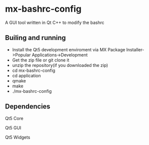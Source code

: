 # mx-bashrc-config
A GUI tool written in Qt C++ to modify the bashrc

## Builing and running
 - Install the Qt5 development enviroment via MX Package Installer->Popular Applications->Development 
 - Get the zip file or git clone it
 - unzip the repository(if you downloaded the zip)
 - cd mx-bashrc-config
 - cd application
 - qmake
 - make
 - ./mx-bashrc-config
## Dependencies

Qt5 Core

Qt5 GUI

Qt5 Widgets


